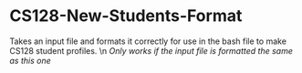 # CS128-New-Students-Format
Takes an input file and formats it correctly for use in the bash file to make CS128 student profiles. \n
*Only works if the input file is formatted the same as this one*

